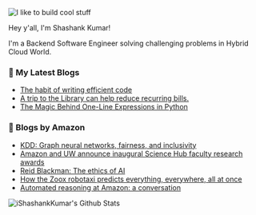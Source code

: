 ![I like to build cool stuff](https://res.cloudinary.com/dt8g3rhcy/image/upload/v1595929574/i_like_to_build_cool_shit._1_nzbwjh.png)

Hey y'all, I'm Shashank Kumar! 

I'm a Backend Software Engineer solving challenging problems in Hybrid Cloud World.

### 📕 My Latest Blogs
<!-- BLOG-POST-LIST:START -->
- [The habit of writing efficient code](https://medium.com/@ishashankkumar/the-habit-of-writing-efficient-code-153b05f04269?source=rss-d24dda280d5f------2)
- [A trip to the Library can help reduce recurring bills.](https://medium.com/swlh/a-trip-to-the-library-can-help-reduce-recurring-bills-23bca495cdf5?source=rss-d24dda280d5f------2)
- [The Magic Behind One-Line Expressions in Python](https://medium.com/swlh/the-magic-behind-one-line-expressions-in-python-816c10180c5c?source=rss-d24dda280d5f------2)
<!-- BLOG-POST-LIST:END -->

### 📕 Blogs by Amazon
<!-- AMAZON-BLOG-POST-LIST:START -->
- [KDD: Graph neural networks, fairness, and inclusivity](https://www.amazon.science/blog/kdd-graph-neural-networks-fairness-and-inclusivity)
- [Amazon and UW announce inaugural Science Hub faculty research awards](https://www.amazon.science/academic-engagements/amazon-and-university-of-washington-announce-inaugural-science-hub-faculty-research-awards)
- [Reid Blackman: The ethics of AI](https://www.amazon.science/latest-news/reid-blackman-ethical-machines-the-ethics-of-ai)
- [How the Zoox robotaxi predicts everything, everywhere, all at once](https://www.amazon.science/latest-news/how-the-zoox-robotaxi-predicts-everything-everywhere-all-at-once)
- [Automated reasoning at Amazon: a conversation](https://www.amazon.science/blog/automated-reasoning-at-federated-logic-conference-floc)
<!-- AMAZON-BLOG-POST-LIST:END -->



<img align="center" alt="iShashankKumar's Github Stats" src="https://github-readme-stats.vercel.app/api?username=ishashankkumar&show_icons=true&hide_border=true" />
